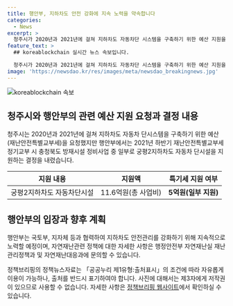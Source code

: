 ```yaml
---
title: 행안부, 지하차도 안전 강화에 지속 노력을 약속합니다
categories:
  - News
excerpt: >
  청주시가 2020년과 2021년에 걸쳐 지하차도 자동차단 시스템을 구축하기 위한 예산 지원을 요청했으나 행안부에서 받아들이지 않았다. 하지만 2021년 하반기에 재난안전특별교부세의 정기교부로 11.6억원 중 5억원을 특교세로 지원받았다. 앞으로도 행정안전부는 지하차도 안전관리를 강화하기 위해 국토부, 지자체 등과 노력할 예정이다.
feature_text: >
  ## koreablockchain 실시간 뉴스 속보입니다.

  청주시가 2020년과 2021년에 걸쳐 지하차도 자동차단 시스템을 구축하기 위한 예산 지원을 요청했으나 행안부에서 받아들이지 않았다. 하지만 2021년 하반기에 재난안전특별교부세의 정기교부로 11.6억원 중 5억원을 특교세로 지원받았다. 앞으로도 행정안전부는 지하차도 안전관리를 강화하기 위해 국토부, 지자체 등과 노력할 예정이다.
image: 'https://newsdao.kr/res/images/meta/newsdao_breakingnews.jpg'
---
```


<p><img src="https://newsdao.kr/res/images/meta/newsdao_breakingnews.jpg" alt="koreablockchain 속보" /></p>

<h2 data-ke-size="size26">청주시와 행안부의 관련 예산 지원 요청과 결정 내용</h2>

<p data-ke-size="size16">청주시는 2020년과 2021년에 걸쳐 지하차도 자동차 단시스템을 구축하기 위한 예산(재난안전특별교부세)을 요청했지만 행안부에서는 2021년 하반기 재난안전특별교부세 정기교부 시 충청북도 방재시설 정비사업 중 일부로 궁평2지하차도 자동차 단시설을 지원하는 결정을 내렸습니다.</p>

<table>
    <thead>
        <tr>
            <th>지원 내용</th>
            <th>지원액</th>
            <th>특기세 지원 여부</th>
        </tr>
    </thead>
    <tbody>
        <tr>
            <td style="text-align: center;">궁평2지하차도 자동차단시설</td>
            <td style="text-align: center;">11.6억원(총 사업비)</td>
            <td style="text-align: center;"><b>5억원(일부 지원)</b></td>
        </tr>
    </tbody>
</table>

<h2 data-ke-size="size26">행안부의 입장과 향후 계획</h2>

<p data-ke-size="size16">행안부는 국토부, 지자체 등과 협력하여 지하차도 안전관리를 강화하기 위해 지속적으로 노력할 예정이며, 자연재난관련 정책에 대한 자세한 사항은 행정안전부 자연재난실 재난관리정책과 및 자연재난대응과에 문의할 수 있습니다.</p>

<p data-ke-size="size16">정책브리핑의 정책뉴스자료는 「공공누리 제1유형:출처표시」의 조건에 따라 자유롭게 이용이 가능하나, 출처를 반드시 표기하여야 합니다. 사진에 대해서는 제3자에게 저작권이 있으므로 사용할 수 없습니다. 자세한 사항은 <a href="www.korea.kr">정책브리핑 웹사이트</a>에서 확인하실 수 있습니다.</p>

<p data-ke-size="size16">&nbsp;</p>

